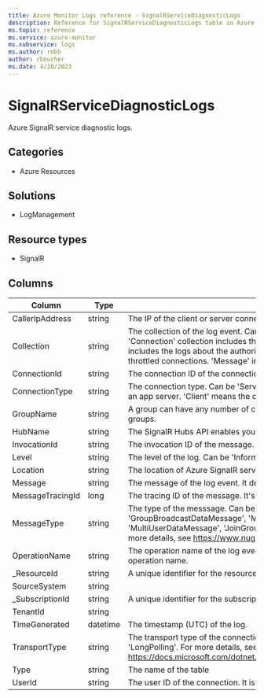 ```yaml
---
title: Azure Monitor Logs reference - SignalRServiceDiagnosticLogs
description: Reference for SignalRServiceDiagnosticLogs table in Azure Monitor Logs.
ms.topic: reference
ms.service: azure-monitor
ms.subservice: logs
ms.author: robb
author: rboucher
ms.date: 4/28/2023
---
```


# SignalRServiceDiagnosticLogs

 Azure SignalR service diagnostic logs.

## Categories

- Azure Resources
## Solutions

- LogManagement
## Resource types

- SignalR




## Columns

| Column | Type | Description |
| --- | --- | --- |
| CallerIpAddress | string | The IP of the client or server connects to SignalR service. |
| Collection | string | The collection of the log event. Can be 'Connection', 'Authorization', 'Throttling' or 'Message'. 'Connection' collection includes the logs about the lifetime of connections. 'Authorization' includes the logs about the authorization of connections. 'Throttling' includes the logs about the throttled connections. 'Message' includes the logs about the tracing messages. |
| ConnectionId | string | The connection ID of the connection connected to SignalR service. |
| ConnectionType | string | The connection type. Can be 'Server' and 'Client'. 'Server' means the connection connects to an app server. 'Client' means the connection connects to a SignalR client. |
| GroupName | string | A group can have any number of clients, and a client can be a member of any number of groups. |
| HubName | string | The SignalR Hubs API enables you to call methods on connected clients from the server. |
| InvocationId | string | The invocation ID of the message. It's only available in ASP.NET SignalR. |
| Level | string | The level of the log. Can be 'Informational', 'Warning', 'Error' or 'Critical'. |
| Location | string | The location of Azure SignalR service. |
| Message | string | The message of the log event. It describes the log event in detail. |
| MessageTracingId | long | The tracing ID of the message. It's used for tracing messages. |
| MessageType | string | The type of the messsage. Can be 'BroadcastDataMessage', 'MultiConnectionDataMessage', 'GroupBroadcastDataMessage', 'MultiGroupBroadcastDataMessage', 'UserDataMessage', 'MultiUserDataMessage', 'JoinGroupWithAckMessage' and 'LeaveGroupWithAckMessage'. For more details, see https://www.nuget.org/packages/Microsoft.Azure.SignalR.Protocols. |
| OperationName | string | The operation name of the log event. it can be used to filter the log based on a specific operation name. |
| _ResourceId | string | A unique identifier for the resource that the record is associated with |
| SourceSystem | string |  |
| _SubscriptionId | string | A unique identifier for the subscription that the record is associated with |
| TenantId | string |  |
| TimeGenerated | datetime | The timestamp (UTC) of the log. |
| TransportType | string | The transport type of the connection. Can be 'WebSockets', 'ServerSentEvents', or 'LongPolling'. For more details, see https://docs.microsoft.com/dotnet/api/microsoft.aspnetcore.http.connections.httptransporttype. |
| Type | string | The name of the table |
| UserId | string | The user ID of the connection. It is defined by the client or app server. |
